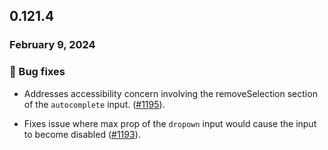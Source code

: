 ## 0.121.4

### February 9, 2024

### 🐛 Bug fixes

- Addresses accessibility concern involving the removeSelection section of the `autocomplete` input. ([#1195](https://github.com/formkit/formkit/issues/1195)).

- Fixes issue where max prop of the `dropown` input would cause the input to become disabled ([#1193](https://github.com/formkit/formkit/issues/1193)).
